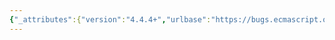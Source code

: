 ```yaml
---
{"_attributes":{"version":"4.4.4+","urlbase":"https://bugs.ecmascript.org/","maintainer":"dherman@mozilla.com"},"bug":{"bug_id":241,"creation_ts":"2012-01-12 11:34:00 -0800","short_desc":"15.11.4.4 Error.prototype.toString, step 6 is duplicated","delta_ts":"2012-02-27 16:36:47 -0800","product":"Draft for 6th Edition","component":"editorial issue","version":"Rev 4: November 7, 2011 Draft","rep_platform":"All","op_sys":"All","bug_status":"RESOLVED","resolution":"FIXED","priority":"Normal","bug_severity":"minor","dependson":239,"everconfirmed":true,"reporter":{"uid":"allen","name":"Allen Wirfs-Brock"},"assigned_to":{"uid":"allen","name":"Allen Wirfs-Brock"},"cc":"evilpies","long_desc":[{"commentid":571,"comment_count":0,"who":{"uid":"allen","name":"Allen Wirfs-Brock"},"bug_when":"2012-01-12 11:34:45 -0800","thetext":"+++ This bug was initially created as a clone of Bug #239 +++\n\nAfter some Specification change (dunno es5.github.com is off here), Step 6. and Step 7. are the same.\n\nThis also the case in the ES6 draft"}]}}
---
```

